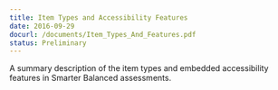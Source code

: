 ```yaml
---
title: Item Types and Accessibility Features
date: 2016-09-29
docurl: /documents/Item_Types_And_Features.pdf
status: Preliminary
---
```

A summary description of the item types and embedded accessibility features in Smarter Balanced assessments.

